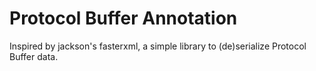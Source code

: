 # Protocol Buffer Annotation

Inspired by jackson's fasterxml, a simple library to (de)serialize Protocol Buffer data.